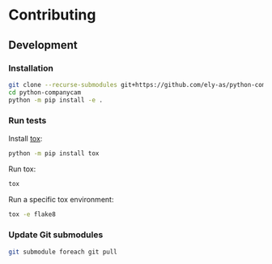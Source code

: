 # Contributing

## Development

### Installation

```sh
git clone --recurse-submodules git+https://github.com/ely-as/python-companycam
cd python-companycam
python -m pip install -e .
```

### Run tests

Install [tox](https://tox.wiki/en/latest/):
```sh
python -m pip install tox
```

Run tox:
```sh
tox
```

Run a specific tox environment:
```sh
tox -e flake8
```

### Update Git submodules

```sh
git submodule foreach git pull
```
